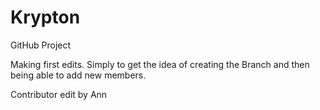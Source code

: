 # Krypton
GitHub Project

Making first edits. Simply to get the idea of creating the Branch and then being able to add new members. 

Contributor edit by Ann
